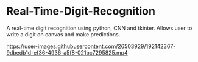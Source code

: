 # Real-Time-Digit-Recognition

A real-time digit recognition using python, CNN and tkinter. Allows user to write a digit on canvas and make predictions.



https://user-images.githubusercontent.com/26503929/192142367-9dbedb1d-ef36-4936-a5f8-021bc7295825.mp4

